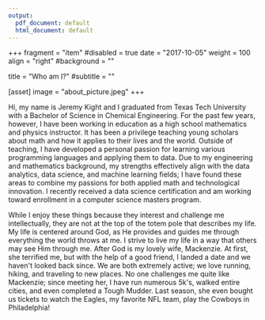 ```yaml
---
output:
  pdf_document: default
  html_document: default
---
```

+++
fragment = "item"
#disabled = true
date = "2017-10-05"
weight = 100
align = "right"
#background = ""

title = "Who am I?"
#subtitle = ""

[asset]
  image = "about_picture.jpeg"
+++

Hi, my name is Jeremy Kight and I graduated from Texas Tech University with a Bachelor of Science in Chemical Engineering. For the past few years, however, I have been working in education as a high school mathematics and physics instructor. It has been a privilege teaching young scholars about math and how it applies to their lives and the world. Outside of teaching, I have developed a personal passion for learning various programming languages and applying them to data. Due to my engineering and mathematics background, my strengths effectively align with the data analytics, data science, and machine learning fields; I have found these areas to combine my passions for both applied math and technological innovation. I recently received a data science certification and am working toward enrollment in a computer science masters program. 

While I enjoy these things because they interest and challenge me intellectually, they are not at the top of the totem pole that describes my life. My life is centered around God, as He provides and guides me through everything the world throws at me. I strive to live my life in a way that others may see Him through me. After God is my lovely wife, Mackenzie. At first, she terrified me, but with the help of a good friend, I landed a date and we haven't looked back since. We are both extremely active; we love running, hiking, and traveling to new places. No one challenges me quite like Mackenzie; since meeting her, I have run numerous 5k's, walked entire cities, and even completed a Tough Mudder. Last season, she even bought us tickets to watch the Eagles, my favorite NFL team, play the Cowboys in Philadelphia!

 

 





